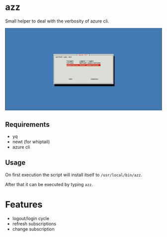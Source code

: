 # azz

Small helper to deal with the verbosity of azure cli.

![](media/screenshot1.png)

## Requirements

- yq
- newt (for whiptail)
- azure cli

## Usage

On first execution the script will install itself to `/usr/local/bin/azz`.

After that it can be executed by typing `azz`.

# Features

- logout/login cycle
- refresh subscriptions
- change subscription
